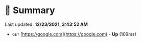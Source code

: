 # 📖 Summary
Last updated: **12/23/2021, 3:43:52 AM**

- `GET` [https://google.com](https://google.com) - **Up** (109ms)
